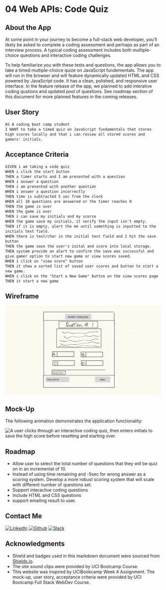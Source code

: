 # 04 Web APIs: Code Quiz

## About the App

At some point in your journey to become a full-stack web developer, you’ll likely be asked to complete a coding assessment and perhaps as part of an interview process. A typical coding assessment includes both multiple-choice questions and interactive coding challenges.

To help familiarize you with these tests and questions, the app allows you to take a timed multiple-choice quize on JavaScript fundementals. The app will run in the browser and will feature dynamically updated HTML and CSS powered by JavaScript code. It has a clean, polished, and responsive user interface. In the feature release of the app, we planned to add interative coding qustions and updated pool of questions. See roadmap section of this document for more planned features in the coming releases. 

## User Story


    AS A coding boot camp student
    I WANT to take a timed quiz on JavaScript fundamentals that stores high scores locally and that i can review all stored scores and gamers' initials.
   
## Acceptance Criteria

    GIVEN i am taking a code quiz
    WHEN i click the start button
    THEN a timer starts and I am presented with a question
    WHEN i answer a question
    THEN i am presented with another question
    WHEN i answer a question incorrectly
    THEN time is subtracted 5 sec from the clock
    WHEN all 10 questions are answered or the timer reaches 0
    THEN the game is over
    WHEN the game is over
    THEN i can save my initials and my scorce
    WHEN the game save my initials, it verify the input isn't empty.
    THEN if it is empty, alert the me until something is inputted to the initials text field. 
    WHEN there is text/char in the initial text field and I hit the save button
    THEN the game save the user's inital and score into local storage. 
    THEN system provide an alert to confirm the save was successful and give gamer option to start new game or view scores saved.
    WHEN i click on "view score" button
    THEN it show a sorted list of saved user scores and button to start a new game.
    WHEN i click on the "Start a New Game" button on the view scores page
    THEN it start a new game

## Wireframe

![wireframe picture.](./assets/images/WireframeP1.png)

## Mock-Up

The following animation demonstrates the application functionality:

![A user clicks through an interactive coding quiz, then enters initials to save the high score before resetting and starting over.](./assets/images/demo.gif)

## Roadmap

- Allow user to select the total number of questions that they will be quiz on in an incremental of 10.
- Instead of using time remaining and -5sec for wrong answer as a scoring system. Develop a more robust scoring system that will scale with different number of questions set.
- Support interactive coding questions
- Include HTML and CSS questions
- support emailing result to user.


## Contact Me

[![LinkedIn][linkedin-shield]](https://www.linkedin.com/in/jen-h-202a1723/)
[![Github][Github-shield]](https://github.com/jenho-webdev/Personal-Portfolio)
[![Slack][slack-shield]](https://jenworkspace-as73396.slack.com/archives/C052QLTJQHG)

## Acknowledgments

- Shield and badges used in this markdown document were sourced from [Shields.io](https://shields.io/).
- The site sound clips were provided by UCI Bootcamp Course.
- This website was inspired by UCIBookcamp Week 4 Assignment. The mock-up, user story, acceptance criteria were provided by UCI Bootcamp Full Stack WebDev Course.

<!-- MARKDOWN LINKS & IMAGES -->

[linkedin-shield]: https://img.shields.io/badge/-LinkedIn-black.svg?style=for-the-badge&logo=linkedin&colorB=555
[Github-shield]:https://img.shields.io/badge/GitHub-100000?style=for-the-badge&logo=github&logoColor=white
[slack-shield]:https://img.shields.io/badge/Slack-4A154B?style=for-the-badge&logo=slack&logoColor=white
 